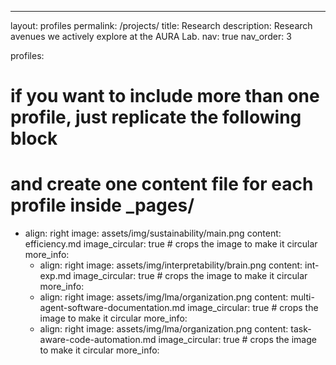 ---
layout: profiles
permalink: /projects/
title: Research
description: Research avenues we actively explore at the AURA Lab.
nav: true
nav_order: 3


profiles:
  # if you want to include more than one profile, just replicate the following block
  # and create one content file for each profile inside _pages/
  - align: right
    image: assets/img/sustainability/main.png
    content: efficiency.md
    image_circular: true # crops the image to make it circular
    more_info:
    - align: right
    image: assets/img/interpretability/brain.png
    content: int-exp.md
    image_circular: true # crops the image to make it circular
    more_info:
    - align: right
    image: assets/img/lma/organization.png
    content: multi-agent-software-documentation.md
    image_circular: true # crops the image to make it circular
    more_info:
    - align: right
    image: assets/img/lma/organization.png
    content: task-aware-code-automation.md
    image_circular: true # crops the image to make it circular
    more_info:

